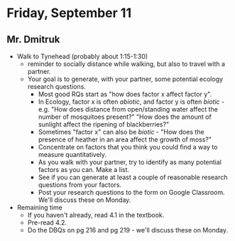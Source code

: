 # Friday, September 11
## Mr. Dmitruk

* Walk to Tynehead (probably about 1:15-1:30)
    - reminder to socially distance while walking, but also to travel with a partner.
    - Your goal is to generate, with your partner, some potential ecology research questions.
        + Most good RQs start as "how does factor x affect factor y".
        + In Ecology, factor x is often _abiotic_, and factor y is often _biotic_ - e.g. "How does distance from open/standing water affect the number of mosquitoes present?"  "How does the amount of sunlight affect the ripening of blackberries?"
        + Sometimes "factor x" can also be _biotic_ - "How does the presence of heather in an area affect the growth of moss?"
        + Concentrate on factors that you think you could find a way to measure quantitatively.
        + As you walk with your partner, try to identify as many potential factors as you can.  Make a list.
        + See if you can generate at least a couple of reasonable research questions from your factors.
        + Post your research questions to the form on Google Classroom.  We'll discuss these on Monday.
* Remaining time
    - If you haven't already, read 4.1 in the textbook.
    - Pre-read 4.2.
    - Do the DBQs on pg 216 and pg 219 - we'll discuss these on Monday.
